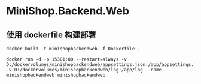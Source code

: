 # MiniShop.Backend.Web


## 使用 dockerfile 构建部署

```shell
docker build -t minishopbackendweb -f Dockerfile .

docker run -d -p 15301:80 --restart=always -v D:/dockervolumes/minishopbackendweb/appsettings.json:/app/appsettings.json -v D:/dockervolumes/minishopbackendweb/log:/app/log --name minishopbackendweb minishopbackendweb
```





